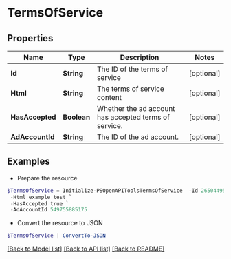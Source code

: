 # TermsOfService
## Properties

Name | Type | Description | Notes
------------ | ------------- | ------------- | -------------
**Id** | **String** | The ID of the terms of service | [optional] 
**Html** | **String** | The terms of service content | [optional] 
**HasAccepted** | **Boolean** | Whether the ad account has accepted terms of service. | [optional] 
**AdAccountId** | **String** | The ID of the ad account. | [optional] 

## Examples

- Prepare the resource
```powershell
$TermsOfService = Initialize-PSOpenAPIToolsTermsOfService  -Id 2650449554526 `
 -Html example test `
 -HasAccepted true `
 -AdAccountId 549755885175
```

- Convert the resource to JSON
```powershell
$TermsOfService | ConvertTo-JSON
```

[[Back to Model list]](../README.md#documentation-for-models) [[Back to API list]](../README.md#documentation-for-api-endpoints) [[Back to README]](../README.md)

